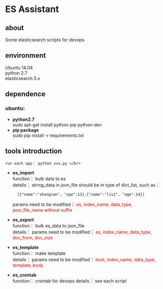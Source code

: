 # ES Assistant
## about
Some elasticsearch scripts for devops. </br>

## environment
Ubuntu 14.04 </br>
python 2.7 </br>
elasticsearch 5.x </br>

## dependence
### ubuntu:

* **python2.7** </br>
  sudo apt-get install python-pip python-dev
* **pip package** </br>
  sudo pip install -r requirements.txt

## tools introduction
    run each app： python xxx.py </br>
* **es\_import** </br>
    function： bulk data to es </br>
    details： string\_data in json\_file should be in type of dict\_list, such as：

        [{"name":"zhangsan", "age":13},{"name":"lisi", "age":14}]

    params need to be modified： <font color="#FF0000">es, index\_name, data\_type, json\_file\_name without suffix</font>
* **es\_export** </br>
    function： bulk es\_data to json\_file </br>
    details： params need to be modified： <font color="#FF0000">es, index\_name, data\_type, doc\_from, doc\_size</font>
* **es\_template** </br>
    function： make template </br>
    details： params need to be modified： <font color="#FF0000">host, index\_name, data\_type, template\_body</font>
* **es\_crontab** </br>
	function： crontab for devops
	details： see each script

